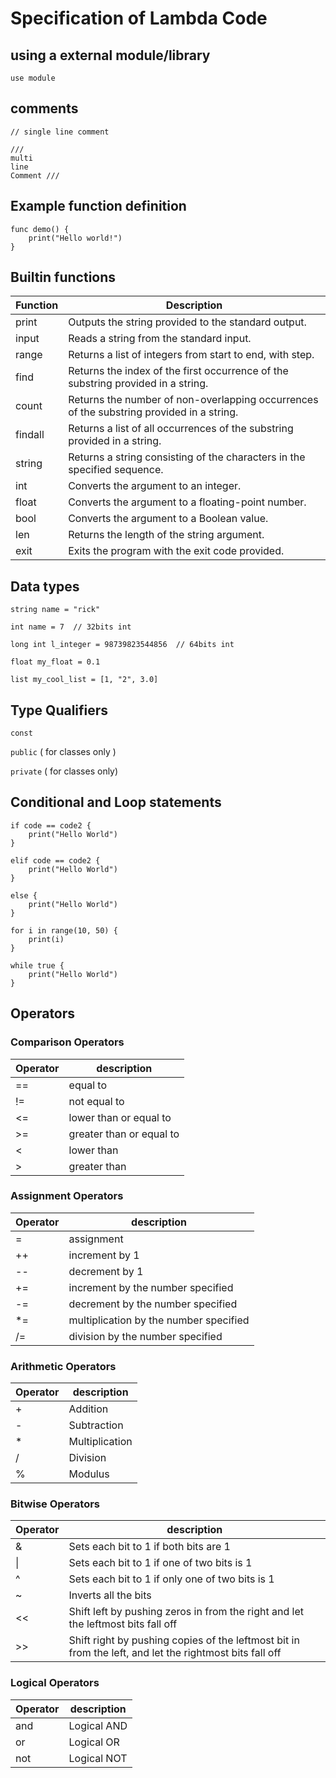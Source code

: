 # Specification of Lambda Code
## using a external module/library
```
use module
```

## comments
```
// single line comment

/// 
multi  
line
Comment ///
```

## Example function definition
```
func demo() {
    print("Hello world!")
}
```

## Builtin functions

Function | Description   
--- | ---
print | Outputs the string provided to the standard output.
input      | Reads a string from the standard input.      
range | Returns a list of integers from start to end, with step.
find | Returns the index of the first occurrence of the substring provided in a string.
count | Returns the number of non-overlapping occurrences of the substring provided in a string.
findall | Returns a list of all occurrences of the substring provided in a string.
string | Returns a string consisting of the characters in the specified sequence.
int | Converts the argument to an integer.
float | Converts the argument to a floating-point number.
bool | Converts the argument to a Boolean value.
len | Returns the length of the string argument.
exit | Exits the program with the exit code provided. 

## Data types
```
string name = "rick"
```
```
int name = 7  // 32bits int
```
```
long int l_integer = 98739823544856  // 64bits int
```
```
float my_float = 0.1
```
```
list my_cool_list = [1, "2", 3.0]
```
## Type Qualifiers
`const`

`public`  ( for classes only )

`private` ( for classes only)

## Conditional and Loop statements
```
if code == code2 {
    print("Hello World")
}
```
```
elif code == code2 {
    print("Hello World")
}
```
```
else {
    print("Hello World")
}
```
```
for i in range(10, 50) {
    print(i)
}
```
```
while true {
    print("Hello World")
}
```

## Operators

### Comparison Operators
Operator | description
--- | ---
== | equal to<br>
!= | not equal to<br>
<= | lower than or equal to<br>
\>= | greater than or equal to<br>
< | lower than <br>
\> | greater than <br>

### Assignment Operators
Operator | description
--- | ---
= |assignment <br>
++ |increment by 1 <br>
-- |decrement by 1 <br>
+= |increment by the number specified<br>
-= |decrement by the number specified<br>
*= |multiplication by the number specified<br>
/= |division by the number specified<br>

### Arithmetic Operators
Operator | description
--- | ---
\+ |Addition<br>
\- |Subtraction<br>
\* |Multiplication<br>
\/ |Division<br>
% |Modulus

### Bitwise Operators
Operator | description
--- | ---
& |Sets each bit to 1 if both bits are 1<br>
\| |Sets each bit to 1 if one of two bits is 1<br>
^ |Sets each bit to 1 if only one of two bits is 1<br>
~ |Inverts all the bits<br>
<< |Shift left by pushing zeros in from the right and let the leftmost bits fall off<br>
\>> |Shift right by pushing copies of the leftmost bit in from the left, and let the rightmost bits fall off

### Logical Operators
Operator | description
--- | ---
and | Logical AND
or | Logical OR
not | Logical NOT
